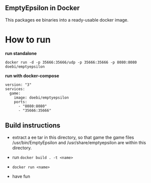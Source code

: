 ##  EmptyEpsilon in Docker
This packages ee binaries into a ready-usable docker image.

# How to run
**run standalone**

`docker run -d -p 35666:35666/udp -p 35666:35666 -p 8080:8080 doebi/emptyepsilon`

**run with docker-compose**
```
version: "3"
services:
  game:
    image: doebi/emptyepsilon
    ports:
      - "8080:8080"
      - "35666:35666"
```

## Build instructions
* extract a ee tar in this directory, so that game the game files /usr/bin/EmptyEpsilon and /usr/share/emptyepsilon are within this directory.

* run `docker build . -t <name>`
* `docker run <name>`
* have fun
